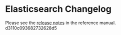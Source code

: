 # Elasticsearch Changelog

Please see the [release notes](https://www.elastic.co/guide/en/elasticsearch/reference/current/es-release-notes.html) in the reference manual.
d3110c093682732628d5
